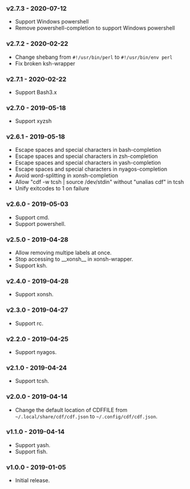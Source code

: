 ### v2.7.3 - 2020-07-12

- Support Windows powershell
- Remove powershell-completion to support Windows powershell

### v2.7.2 - 2020-02-22

- Change shebang from `#!/usr/bin/perl` to `#!/usr/bin/env perl`
- Fix broken ksh-wrapper

### v2.7.1 - 2020-02-22

- Support Bash3.x

### v2.7.0 - 2019-05-18

- Support xyzsh

### v2.6.1 - 2019-05-18

- Escape spaces and special characters in bash-completion
- Escape spaces and special characters in zsh-completion
- Escape spaces and special characters in yash-completion
- Escape spaces and special characters in nyagos-completion
- Avoid word-splitting in xonsh-completion
- Allow "cdf -w tcsh | source /dev/stdin" without "unalias cdf" in tcsh
- Unify exitcodes to 1 on failure

### v2.6.0 - 2019-05-03

- Support cmd.
- Support powershell.

### v2.5.0 - 2019-04-28

- Allow removing multipe labels at once.
- Stop accessing to \_\_xonsh\_\_ in xonsh-wrapper.
- Support ksh.

### v2.4.0 - 2019-04-28

- Support xonsh.

### v2.3.0 - 2019-04-27

- Support rc.

### v2.2.0 - 2019-04-25

- Support nyagos.

### v2.1.0 - 2019-04-24

- Support tcsh.

### v2.0.0 - 2019-04-14

- Change the default location of CDFFILE from `~/.local/share/cdf/cdf.json` to `~/.config/cdf/cdf.json`.

### v1.1.0 - 2019-04-14

- Support yash.
- Support fish.

### v1.0.0 - 2019-01-05

- Initial release.
